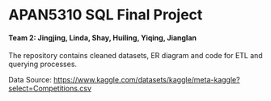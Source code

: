 # APAN5310 SQL Final Project

#### Team 2: Jingjing, Linda, Shay, Huiling, Yiqing, Jianglan
The repository contains cleaned datasets, ER diagram and code for ETL and querying processes.

Data Source: https://www.kaggle.com/datasets/kaggle/meta-kaggle?select=Competitions.csv


